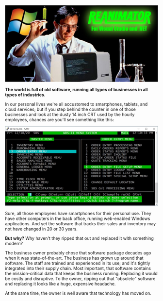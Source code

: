 ![Reanimator gloss](/images/ReanimatorGloss.jpg)

**The world is full of old software, running all types of businesses in all types of industries.**

In our personal lives we're all accustomed to smartphones, tablets, and cloud services; but if you step behind the counter in one of those businesses and look at the dusty 14 inch CRT used by the hourly employees, chances are you'll see something like this:

![WDS-II screen capture](/images/WDS_II_example.jpg)

Sure, all those employees have smartphones for their personal use.  They have other computers in the back office, running web-enabled Windows applications.  And yet the software that tracks their sales and inventory may not have changed in 20 or 30 years.

**But why?**  Why haven't they ripped that out and replaced it with something modern?

The business owner probably chose that software package decades ago when it was state-of-the-art.  The business has grown up around that software.  The staff are trained and experienced in its use; and it's tightly integrated into their supply chain.  Most important, that software contains the mission-critical data that keeps the business running.  Replacing it would be costly and disruptive.  To the owner, ripping out that "obsolete" software and replacing it looks like a huge, expensive headache.

At the same time, the owner is well aware that technology has moved on.
